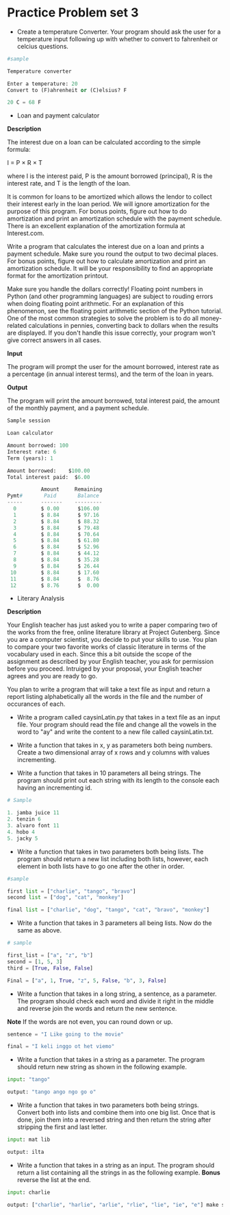 
# Practice Problem set 3

* Create a temperature Converter. Your program should ask the user for a temperature input following up with whether to convert to fahrenheit or celcius questions. 

``` python
#sample

Temperature converter

Enter a temperature: 20
Convert to (F)ahrenheit or (C)elsius? F

20 C = 68 F

```

* Loan and payment calculator

**Description**

The interest due on a loan can be calculated according to the simple formula:

I = P × R × T

where I is the interest paid, P is the amount borrowed (principal), R is the interest rate, and T is the length of the loan.

It is common for loans to be amortized which allows the lendor to collect their interest early in the loan period. We will ignore amortization for the purpose of this program. For bonus points, figure out how to do amortization and print an amortization schedule with the payment schedule. There is an excellent explanation of the amortization formula at Interest.com.

Write a program that calculates the interest due on a loan and prints a payment schedule. Make sure you round the output to two decimal places. For bonus points, figure out how to calculate amortization and print an amortization schedule. It will be your responsibility to find an appropriate format for the amortization printout.

Make sure you handle the dollars correctly! Floating point numbers in Python (and other programming languages) are subject to rouding errors when doing floating point arithmetic. For an explanation of this phenomenon, see the floating point arithmetic section of the Python tutorial. One of the most common strategies to solve the problem is to do all money-related calculations in pennies, converting back to dollars when the results are displayed. If you don't handle this issue correctly, your program won't give correct answers in all cases.

**Input**

The program will prompt the user for the amount borrowed, interest rate as a percentage (in annual interest terms), and the term of the loan in years.

**Output**

The program will print the amount borrowed, total interest paid, the amount of the monthly payment, and a payment schedule.

``` python
Sample session

Loan calculator

Amount borrowed: 100
Interest rate: 6
Term (years): 1

Amount borrowed:    $100.00
Total interest paid:  $6.00

           Amount     Remaining
Pymt#       Paid       Balance
-----      -------    ---------
  0        $ 0.00      $106.00
  1        $ 8.84      $ 97.16
  2        $ 8.84      $ 88.32
  3        $ 8.84      $ 79.48
  4        $ 8.84      $ 70.64
  5        $ 8.84      $ 61.80
  6        $ 8.84      $ 52.96
  7        $ 8.84      $ 44.12
  8        $ 8.84      $ 35.28
  9        $ 8.84      $ 26.44
 10        $ 8.84      $ 17.60
 11        $ 8.84      $  8.76
 12        $ 8.76      $  0.00

```

* Literary Analysis

**Description**

  Your English teacher has just asked you to write a paper comparing two of the works from the free, online literature library at Project Gutenberg. Since you are a computer scientist, you decide to put your skills to use. You plan to compare your two favorite works of classic literature in terms of the vocabulary used in each. Since this a bit outside the scope of the assignment as described by your English teacher, you ask for permission before you proceed. Intruiged by your proposal, your English teacher agrees and you are ready to go.

  You plan to write a program that will take a text file as input and return a report listing alphabetically all the words in the file and the number of occurances of each.


* Write a program called caysinLatin.py that takes in a text file as an input file. Your program should read the file and change all the vowels in the word to "ay" and write the content to a new file called caysinLatin.txt. 

* Write a function that takes in x, y as parameters both being numbers. Create a two dimensional array of x rows and y columns with values incrementing. 

* Write a function that takes in 10 parameters all being strings. The program should print out each string with its length to the console each having an incrementing id. 

``` python
# Sample

1. jamba juice 11
2. tenzin 6
3. alvaro font 11
4. hobo 4
5. jacky 5
```

* Write a function that takes in two parameters both being lists. The program should return a new list including both lists, however, each element in both lists have to go one after the other in order. 

``` python
#sample

first list = ["charlie", "tango", "bravo"]
second list = ["dog", "cat", "monkey"]

final list = ["charlie", "dog", "tango", "cat", "bravo", "monkey"]

```

* Write a function that takes in 3 parameters all being lists. Now do the same as above. 

``` python
# sample

first_list = ["a", "z", "b"]
second = [1, 5, 3]
third = [True, False, False]

Final = ["a", 1, True, "z", 5, False, "b", 3, False]
```

* Write a function that takes in a long string, a sentence, as a parameter. The program should check each word and divide it right in the middle and reverse join the words and return the new sentence. 

**Note** If the words are not even, you can round down or up. 

``` python
sentence = "I Like going to the movie"

final = "I keli inggo ot het viemo"
```

* Write a function that takes in a string as a parameter. The program should return new string as shown in the following example.

``` python
input: "tango"

output: "tango ango ngo go o"

```

* Write a function that takes in two parameters both being strings. Convert both into lists and combine them into one big list. Once that is done, join them into a reversed string and then return the string after stripping the first and last letter.

``` python
input: mat lib

output: ilta

```

* Write a function that takes in a string as an input. The program should return a list containing all the strings in as the following example. 
**Bonus** reverse the list at the end.
``` python
input: charlie

output: ["charlie", "harlie", "arlie", "rlie", "lie", "ie", "e"] make sure to reverse this.

```












